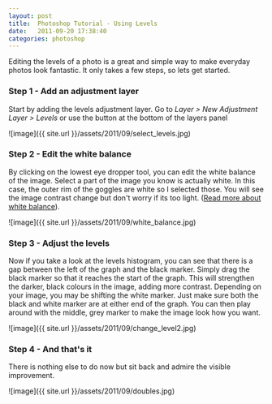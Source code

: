 ```yaml
---
layout: post
title:  Photoshop Tutorial - Using Levels
date:   2011-09-20 17:38:40
categories: photoshop
---
```


Editing the levels of a photo is a great and simple way to make everyday photos look fantastic. It only takes a few steps, so lets get started.

### Step 1 - Add an adjustment layer
Start by adding the levels adjustment layer. Go to <em>Layer &gt; New Adjustment Layer &gt; Levels</em> or use the button at the bottom of the layers panel

![image]({{ site.url }}/assets/2011/09/select_levels.jpg)

### Step 2 - Edit the white balance
By clicking on the lowest eye dropper tool, you can edit the white balance of the image. Select a part of the image you know is actually white. In this case, the outer rim of the goggles are white so I selected those. You will see the image contrast change but don't worry if its too light. ([Read more about white balance](http://en.wikipedia.org/wiki/Color_balance)).

![image]({{ site.url }}/assets/2011/09/white_balance.jpg)

### Step 3 - Adjust the levels
Now if you take a look at the levels histogram, you can see that there is a gap between the left of the graph and the black marker. Simply drag the black marker so that it reaches the start of the graph. This will strengthen the darker, black colours in the image, adding more contrast. Depending on your image, you may be shifting the white marker. Just make sure both the black and white marker are at either end of the graph. You can then play around with the middle, grey marker to make the image look how you want.

![image]({{ site.url }}/assets/2011/09/change_level2.jpg)

### Step 4 - And that's it
There is nothing else to do now but sit back and admire the visible improvement.

![image]({{ site.url }}/assets/2011/09/doubles.jpg)
